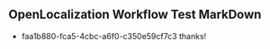## OpenLocalization Workflow Test MarkDown

* faa1b880-fca5-4cbc-a6f0-c350e59cf7c3 
thanks!



<!--HONumber=Jan16_HO4-->
